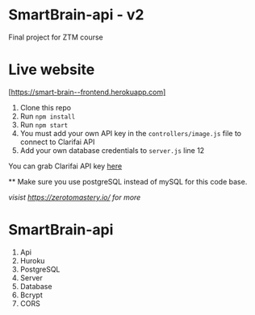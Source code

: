 # SmartBrain-api - v2
Final project for ZTM course
# Live website 
[https://smart-brain--frontend.herokuapp.com]

1. Clone this repo
2. Run `npm install`
3. Run `npm start`
4. You must add your own API key in the `controllers/image.js` file to connect to Clarifai API
5. Add your own database credentials to `server.js` line 12

You can grab Clarifai API key [here](https://www.clarifai.com/)

** Make sure you use postgreSQL instead of mySQL for this code base.

*visist https://zerotomastery.io/ for more*

# SmartBrain-api 

1. Api 
2. Huroku 
3. PostgreSQL
4. Server
5. Database
6. Bcrypt
7. CORS

